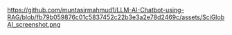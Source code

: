 https://github.com/muntasirmahmud1/LLM-AI-Chatbot-using-RAG/blob/fb79b059876c01c5837452c22b3e3a2e78d2469c/assets/SciGlobAI_screenshot.png
